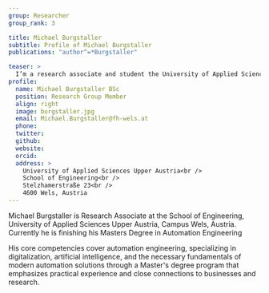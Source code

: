 ```yaml
---
group: Researcher
group_rank: 3

title: Michael Burgstaller
subtitle: Profile of Michael Burgstaller
publications: "author^=*Burgstaller"

teaser: >
  I’m a research associate and student the University of Applied Sciences Upper Austria.
profile:
  name: Michael Burgstaller BSc
  position: Research Group Member
  align: right
  image: burgstaller.jpg
  email: Michael.Burgstaller@fh-wels.at
  phone:
  twitter:
  github:
  website:
  orcid:
  address: >
    University of Applied Sciences Upper Austria<br />
    School of Engineering<br />
    Stelzhamerstraße 23<br />
    4600 Wels, Austria
---
```


Michael Burgstaller is Research Associate at the School of Engineering, University of Applied Sciences Upper Austria, Campus Wels, Austria.
Currently he is finishing his Masters Degree in Automation Engineering

His core competencies cover automation engineering, specializing in digitalization, artificial intelligence, and the necessary fundamentals of modern automation solutions through a Master's degree program that emphasizes practical experience and close connections to businesses and research.
